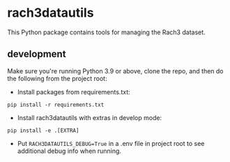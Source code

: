 # rach3datautils

This Python package contains tools for managing the Rach3 dataset.

## development
Make sure you're running Python 3.9 or above, clone the repo, and then do the 
following from the project root:

 - Install packages from requirements.txt:
```
pip install -r requirements.txt
```
 - Install rach3datautils with extras in develop mode:
```
pip install -e .[EXTRA]
```
 - Put ```RACH3DATAUTILS_DEBUG=True``` in a .env file in project root 
   to see additional debug info when running.
